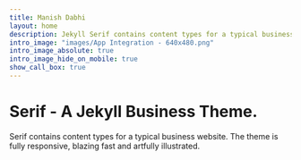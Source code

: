 ```yaml
---
title: Manish Dabhi
layout: home
description: Jekyll Serif contains content types for a typical business website. The theme is fully responsive, blazing fast and artfully illustrated.
intro_image: "images/App Integration - 640x480.png"
intro_image_absolute: true
intro_image_hide_on_mobile: true
show_call_box: true
---
```


# Serif - A Jekyll Business Theme.

Serif contains content types for a typical business website. The theme is fully responsive, blazing fast and artfully illustrated.
